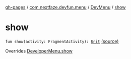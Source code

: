 [gh-pages](../../index.md) / [com.nextfaze.devfun.menu](../index.md) / [DevMenu](index.md) / [show](./show.md)

# show

`fun show(activity: FragmentActivity): `[`Unit`](https://kotlinlang.org/api/latest/jvm/stdlib/kotlin/-unit/index.html) [(source)](https://github.com/NextFaze/dev-fun/tree/master/devfun-menu/src/main/java/com/nextfaze/devfun/menu/DeveloperMenu.kt#L156)

Overrides [DeveloperMenu.show](../-developer-menu/show.md)

